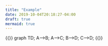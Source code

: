 ```yaml
---
title: "Example"
date: 2019-10-04T20:18:27-04:00
draft: true
mermaid: true
---
```


{{<mermaid>}}
graph TD;
  A-->B;
  A-->C;
  B-->D;
  C-->D;
{{</mermaid>}}